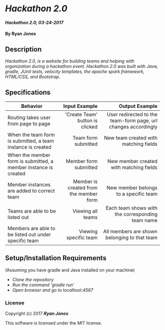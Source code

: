 # _Hackathon 2.0_

#### _Hackathon 2.0, 03-24-2017_

#### By Ryan Jones

## Description
_Hackathon 2.0, is a website for building teams and helping with organization during a hackathon event. Hackathon 2.0 was built with Java, gradle, JUnit tests, velocity templates, the apache spark framework, HTML/CSS, and Bootstrap._


## Specifications

| Behavior                   | Input Example     | Output Example    |
| -------------------------- | -----------------:| -----------------:|
| Routing takes user from page to page | 'Create Team' button is clicked | User redirected to the team-form page, url changes accordingly |
| When the team form is submitted, a team instance is created | Team form submitted | New team created with matching fields |
| When the member form is submitted, a member instance is created | Member form submitted | New member created with matching fields |
| Member instances are added to correct team | Member is created from the member form | New member belongs to a specific team |
| Teams are able to be listed out | Viewing all teams | Each team shows with the corresponding team name |
| Members are able to be listed out under specific team | Viewing specific team | All members are shown belonging to that team |

## Setup/Installation Requirements
(Assuming you have gradle and Java installed on your machine)
* _Clone the repository_
* _Run the command 'gradle run'_
* _Open browser and go to localhost:4567_


### License

Copyright (c) 2017 **_Ryan Jones_**

This software is licensed under the MIT license.
